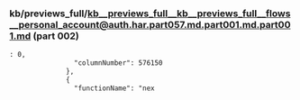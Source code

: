 ### kb/previews_full/kb__previews_full__kb__previews_full__flows__personal_account@auth.har.part057.md.part001.md.part001.md (part 002)

```md
: 0,
                "columnNumber": 576150
              },
              {
                "functionName": "nex
```

```
